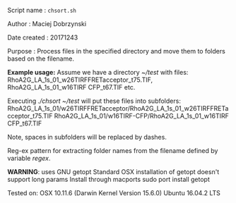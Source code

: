 Script name      : `chsort.sh`

Author           : Maciej Dobrzynski

Date created     : 20171243

Purpose          : Process files in the specified directory and move them to
				  folders based on the filename.

**Example usage:**
Assume we have a directory *~/test* with files: 
    RhoA2G_LA_1s_01_w26TIRFFRETacceptor_t75.TIF,
    RhoA2G_LA_1s_01_w16TIRF CFP_t67.TIF
    etc.

Executing *./chsort ~/test* will put these files into subfolders:
   RhoA2G_LA_1s_01/w26TIRFFRETacceptor/RhoA2G_LA_1s_01_w26TIRFFRETacceptor_t75.TIF
   RhoA2G_LA_1s_01/w16TIRF-CFP/RhoA2G_LA_1s_01_w16TIRF CFP_t67.TIF
  
Note, spaces in subfolders will be replaced by dashes.
 
Reg-ex pattern for extracting folder names from the filename defined by variable *regex*.
 
**WARNING**: uses GNU getopt
Standard OSX installation of getopt doesn't support long params
Install through macports
sudo port install getopt

Tested on:
OSX 10.11.6 (Darwin Kernel Version 15.6.0)
Ubuntu 16.04.2 LTS

